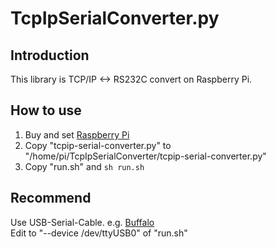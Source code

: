 # TcpIpSerialConverter.py

## Introduction

This library is TCP/IP <-> RS232C convert on Raspberry Pi.

## How to use

1. Buy and set [Raspberry Pi](https://www.raspberrypi.org)
1. Copy "tcpip-serial-converter.py" to "/home/pi/TcpIpSerialConverter/tcpip-serial-converter.py"
1. Copy "run.sh" and `sh run.sh`

## Recommend

Use USB-Serial-Cable. e.g. [Buffalo](https://www.buffalo.jp/product/detail/bsusrc0605bs.html)  
Edit to "--device /dev/ttyUSB0" of "run.sh"
